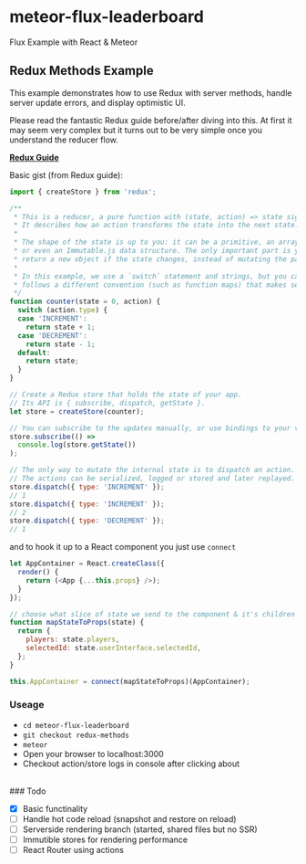 # meteor-flux-leaderboard
Flux Example with React &amp; Meteor

## Redux Methods Example

This example demonstrates how to use Redux with server methods, handle server update errors, and display optimistic UI.

Please read the fantastic Redux guide before/after diving into this. At first it may seem very complex
but it turns out to be very simple once you understand the reducer flow.

**[Redux Guide](http://rackt.github.io/redux/index.html)**

Basic gist (from Redux guide):

```javascript
import { createStore } from 'redux';

/**
 * This is a reducer, a pure function with (state, action) => state signature.
 * It describes how an action transforms the state into the next state.
 *
 * The shape of the state is up to you: it can be a primitive, an array, an object,
 * or even an Immutable.js data structure. The only important part is you should
 * return a new object if the state changes, instead of mutating the parameter.
 *
 * In this example, we use a `switch` statement and strings, but you can use a helper that
 * follows a different convention (such as function maps) that makes sense for your project.
 */
function counter(state = 0, action) {
  switch (action.type) {
  case 'INCREMENT':
    return state + 1;
  case 'DECREMENT':
    return state - 1;
  default:
    return state;
  }
}

// Create a Redux store that holds the state of your app.
// Its API is { subscribe, dispatch, getState }.
let store = createStore(counter);

// You can subscribe to the updates manually, or use bindings to your view layer.
store.subscribe(() =>
  console.log(store.getState())
);

// The only way to mutate the internal state is to dispatch an action.
// The actions can be serialized, logged or stored and later replayed.
store.dispatch({ type: 'INCREMENT' });
// 1
store.dispatch({ type: 'INCREMENT' });
// 2
store.dispatch({ type: 'DECREMENT' });
// 1
```

and to hook it up to a React component you just use `connect`


```javascript
let AppContainer = React.createClass({
  render() {
    return (<App {...this.props} />);
  }
});

// choose what slice of state we send to the component & it's children
function mapStateToProps(state) {
  return {
    players: state.players,
    selectedId: state.userInterface.selectedId,
  };
}

this.AppContainer = connect(mapStateToProps)(AppContainer);
```


### Useage

- `cd meteor-flux-leaderboard`
- `git checkout redux-methods`
- `meteor`
- Open your browser to localhost:3000
- Checkout action/store logs in console after clicking about


<br>
### Todo

- [X] Basic functinality
- [ ] Handle hot code reload (snapshot and restore on reload)
- [ ] Serverside rendering branch (started, shared files but no SSR)
- [ ] Immutible stores for rendering performance
- [ ] React Router using actions
